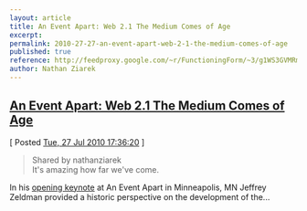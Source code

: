 ```yaml
---
layout: article
title: An Event Apart: Web 2.1 The Medium Comes of Age
excerpt: 
permalink: 2010-27-27-an-event-apart-web-2-1-the-medium-comes-of-age
published: true
reference: http://feedproxy.google.com/~r/FunctioningForm/~3/g1WS3GVMRmc/entry.asp
author: Nathan Ziarek
---
```


## [An Event Apart: Web 2.1 The Medium Comes of Age][0]  
\[ Posted [Tue, 27 Jul 2010 17:36:20][1] \]

> Shared by nathanziarek   
> It's amazing how far we've come.

In his [opening keynote][2] at An Event Apart in Minneapolis, MN Jeffrey Zeldman provided a historic perspective on the development of the...



[0]: http://feedproxy.google.com/~r/FunctioningForm/~3/g1WS3GVMRmc/entry.asp
[1]: http://nathanziarek.tumblr.com/post/867848483
[2]: http://aneventapart.com/2010/minneapolis/